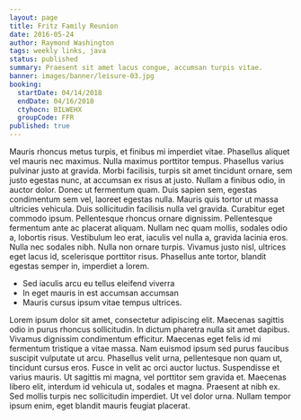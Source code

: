 ```yaml
---
layout: page
title: Fritz Family Reunion
date: 2016-05-24
author: Raymond Washington
tags: weekly links, java
status: published
summary: Praesent sit amet lacus congue, accumsan turpis vitae.
banner: images/banner/leisure-03.jpg
booking:
  startDate: 04/14/2018
  endDate: 04/16/2018
  ctyhocn: BILWEHX
  groupCode: FFR
published: true
---
```

Mauris rhoncus metus turpis, et finibus mi imperdiet vitae. Phasellus aliquet vel mauris nec maximus. Nulla maximus porttitor tempus. Phasellus varius pulvinar justo at gravida. Morbi facilisis, turpis sit amet tincidunt ornare, sem justo egestas nunc, at accumsan ex risus at justo. Nullam a finibus odio, in auctor dolor. Donec ut fermentum quam. Duis sapien sem, egestas condimentum sem vel, laoreet egestas nulla. Mauris quis tortor ut massa ultricies vehicula. Duis sollicitudin facilisis nulla vel gravida.
Curabitur eget commodo ipsum. Pellentesque rhoncus ornare dignissim. Pellentesque fermentum ante ac placerat aliquam. Nullam nec quam mollis, sodales odio a, lobortis risus. Vestibulum leo erat, iaculis vel nulla a, gravida lacinia eros. Nulla nec sodales nibh. Nulla non ornare turpis. Vivamus justo nisl, ultrices eget lacus id, scelerisque porttitor risus. Phasellus ante tortor, blandit egestas semper in, imperdiet a lorem.

* Sed iaculis arcu eu tellus eleifend viverra
* In eget mauris in est accumsan accumsan
* Mauris cursus ipsum vitae tempus ultrices.

Lorem ipsum dolor sit amet, consectetur adipiscing elit. Maecenas sagittis odio in purus rhoncus sollicitudin. In dictum pharetra nulla sit amet dapibus. Vivamus dignissim condimentum efficitur. Maecenas eget felis id mi fermentum tristique a vitae massa. Nam euismod ipsum sed purus faucibus suscipit vulputate ut arcu. Phasellus velit urna, pellentesque non quam ut, tincidunt cursus eros. Fusce in velit ac orci auctor luctus. Suspendisse et varius mauris. Ut sagittis mi magna, vel porttitor sem gravida et. Maecenas libero elit, interdum id vehicula ut, sodales et magna. Praesent at nibh ex. Sed mollis turpis nec sollicitudin imperdiet. Ut vel dolor urna. Nullam tempor ipsum enim, eget blandit mauris feugiat placerat.
